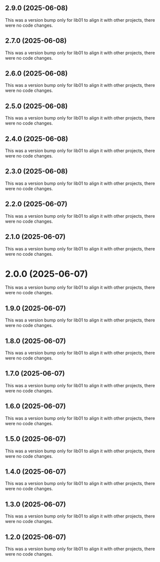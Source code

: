 ## 2.9.0 (2025-06-08)

This was a version bump only for lib01 to align it with other projects, there were no code changes.

## 2.7.0 (2025-06-08)

This was a version bump only for lib01 to align it with other projects, there were no code changes.

## 2.6.0 (2025-06-08)

This was a version bump only for lib01 to align it with other projects, there were no code changes.

## 2.5.0 (2025-06-08)

This was a version bump only for lib01 to align it with other projects, there were no code changes.

## 2.4.0 (2025-06-08)

This was a version bump only for lib01 to align it with other projects, there were no code changes.

## 2.3.0 (2025-06-08)

This was a version bump only for lib01 to align it with other projects, there were no code changes.

## 2.2.0 (2025-06-07)

This was a version bump only for lib01 to align it with other projects, there were no code changes.

## 2.1.0 (2025-06-07)

This was a version bump only for lib01 to align it with other projects, there were no code changes.

# 2.0.0 (2025-06-07)

This was a version bump only for lib01 to align it with other projects, there were no code changes.

## 1.9.0 (2025-06-07)

This was a version bump only for lib01 to align it with other projects, there were no code changes.

## 1.8.0 (2025-06-07)

This was a version bump only for lib01 to align it with other projects, there were no code changes.

## 1.7.0 (2025-06-07)

This was a version bump only for lib01 to align it with other projects, there were no code changes.

## 1.6.0 (2025-06-07)

This was a version bump only for lib01 to align it with other projects, there were no code changes.

## 1.5.0 (2025-06-07)

This was a version bump only for lib01 to align it with other projects, there were no code changes.

## 1.4.0 (2025-06-07)

This was a version bump only for lib01 to align it with other projects, there were no code changes.

## 1.3.0 (2025-06-07)

This was a version bump only for lib01 to align it with other projects, there were no code changes.

## 1.2.0 (2025-06-07)

This was a version bump only for lib01 to align it with other projects, there were no code changes.